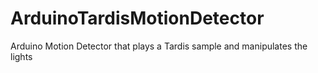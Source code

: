 # ArduinoTardisMotionDetector
Arduino Motion Detector that plays a Tardis sample and manipulates the lights
